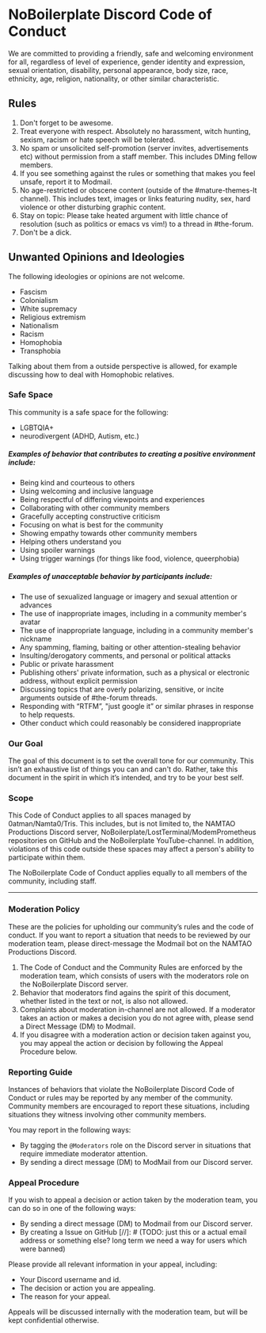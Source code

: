 # NoBoilerplate Discord Code of Conduct

We are committed to providing a friendly, safe and welcoming environment for all, regardless of level of experience, gender identity and expression, sexual orientation, disability, personal appearance, body size, race, ethnicity, age, religion, nationality, or other similar characteristic.

## Rules

1. Don't forget to be awesome.
2. Treat everyone with respect. Absolutely no harassment, witch hunting, sexism, racism or hate speech will be tolerated.
3. No spam or unsolicited self-promotion (server invites, advertisements etc) without permission from a staff member. This includes DMing fellow members.
4. If you see something against the rules or something that makes you feel unsafe, report it to Modmail.
5. No age-restricted or obscene content (outside of the #mature-themes-lt channel). This includes text, images or links featuring nudity, sex, hard violence or other disturbing graphic content.
6. Stay on topic: Please take heated argument with little chance of resolution (such as politics or emacs vs vim!) to a thread in #⁠the-forum.
7. Don't be a dick.

## Unwanted Opinions and Ideologies
The following ideologies or opinions are not welcome.

- Fascism
- Colonialism
- White supremacy
- Religious extremism
- Nationalism
- Racism
- Homophobia
- Transphobia

Talking about them from a outside perspective is allowed, for example discussing how to deal with Homophobic relatives.

### Safe Space

This community is a safe space for the following:
- LGBTQIA+
- neurodivergent (ADHD, Autism, etc.)

##### Examples of behavior that contributes to creating a positive environment include:

-   Being kind and courteous to others
-   Using welcoming and inclusive language
-   Being respectful of differing viewpoints and experiences
-   Collaborating with other community members
-   Gracefully accepting constructive criticism
-   Focusing on what is best for the community
-   Showing empathy towards other community members
-   Helping others understand you
-   Using spoiler warnings
-   Using trigger warnings (for things like food, violence, queerphobia)

##### Examples of unacceptable behavior by participants include:

-   The use of sexualized language or imagery and sexual attention or advances
-   The use of inappropriate images, including in a community member's avatar
-   The use of inappropriate language, including in a community member's nickname
-   Any spamming, flaming, baiting or other attention-stealing behavior
-   Insulting/derogatory comments, and personal or political attacks
-   Public or private harassment
-   Publishing others' private information, such as a physical or electronic address, without explicit permission
-   Discussing topics that are overly polarizing, sensitive, or incite arguments outside of #the-forum threads.
-   Responding with “RTFM”, "just google it” or similar phrases in response to help requests.
-   Other conduct which could reasonably be considered inappropriate

### Our Goal

The goal of this document is to set the overall tone for our community. This isn’t an exhaustive list of things you can and can't do. Rather, take this document in the spirit in which it’s intended, and try to be your best self.

### Scope

This Code of Conduct applies to all spaces managed by 0atman/Namta0/Tris. This includes, but is not limited to, the NAMTAO Productions Discord server, NoBoilerplate/LostTerminal/ModemPrometheus repositories on GitHub and the NoBoilerplate YouTube-channel. In addition, violations of this code outside these spaces may affect a person's ability to participate within them.

The NoBoilerplate Code of Conduct applies equally to all members of the community, including staff.

---

### Moderation Policy

These are the policies for upholding our community’s rules and the code of conduct. If you want to report a situation that needs to be reviewed by our moderation team, please direct-message the Modmail bot on the NAMTAO Productions Discord.

1.  The Code of Conduct and the Community Rules are enforced by the moderation team, which consists of users with the moderators role on the NoBoilerplate Discord server.
2.  Behavior that moderators find agains the spirit of this document, whether listed in the text or not, is also not allowed.
3.  Complaints about moderation in-channel are not allowed. If a moderator takes an action or makes a decision you do not agree with, please send a Direct Message (DM) to Modmail.
4.  If you disagree with a moderation action or decision taken against you, you may appeal the action or decision by following the Appeal Procedure below.

### Reporting Guide

Instances of behaviors that violate the NoBoilerplate Discord Code of Conduct or rules may be reported by any member of the community. Community members are encouraged to report these situations, including situations they witness involving other community members.

You may report in the following ways:

-   By tagging the `@Moderators` role on the Discord server in situations that require immediate moderator attention.
-   By sending a direct message (DM) to ModMail from our Discord server.

### Appeal Procedure

If you wish to appeal a decision or action taken by the moderation team, you can do so in one of the following ways:

-   By sending a direct message (DM) to Modmail from our Discord server.
-   By creating a Issue on GitHub [//]: # (TODO: just this or a actual email address or something else? long term we need a way for users which were banned)

Please provide all relevant information in your appeal, including:

-   Your Discord username and id.
-   The decision or action you are appealing.
-   The reason for your appeal.

Appeals will be discussed internally with the moderation team, but will be kept confidential otherwise.

